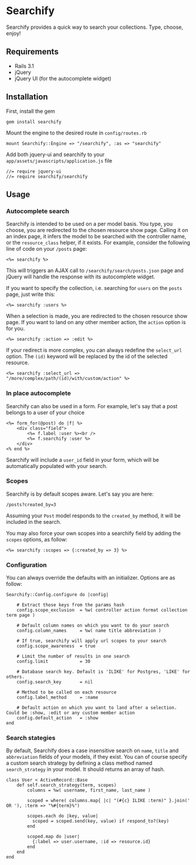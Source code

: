 Searchify
=========
Searchify provides a quick way to search your collections. Type, choose, enjoy!

Requirements
------------
* Rails 3.1
* jQuery
* jQuery UI (for the autocomplete widget)

Installation
------------
First, install the gem

    gem install searchify

Mount the engine to the desired route in `config/routes.rb`

    mount Searchify::Engine => "/searchify", :as => "searchify"

Add both jquery-ui and searchify to your `app/assets/javascripts/application.js` file

    //= require jquery-ui
    //= require searchify/searchify

Usage
-----
### Autocomplete search

Searchify is intended to be used on a per model basis. You type, you choose, you are redirected to the chosen resource show page.
Calling it on an index page, it infers the model to be searched with the controller name, or the `resource_class` helper, if it exists.
For example, consider the following line of code on your `/posts` page:

    <%= searchify %>

This will triggers an AJAX call to `/searchify/search/posts.json` page and jQuery will handle the response with its autocomplete widget.

If you want to specify the collection, i.e. searching for `users` on the `posts` page, just write this:

    <%= searchify :users %>

When a selection is made, you are redirected to the chosen resource show page. If you want to land on any other member action, the `action` option is for you.

    <%= searchify :action => :edit %>

If your redirect is more complex, you can always redefine the `select_url` option. The `(id)` keyword will be replaced by the id of the selected resource.

    <%= searchify :select_url => "/more/complex/path/(id)/with/custom/action" %>

### In place autocomplete

Searchify can also be used in a form. For example, let's say that a post belongs to a user of your choice

    <%= form_for(@post) do |f| %>
        <div class="field">
            <%= f.label :user %><br />
            <%= f.searchify :user %>
        </div>
    <% end %>

Searchify will include a `user_id` field in your form, which will be automatically populated with your search.

### Scopes

Searchify is by default scopes aware. Let's say you are here:

`/posts?created_by=3`

Assuming your `Post` model responds to the `created_by` method, it will be included in the search.

You may also force your own scopes into a searchify field by adding the `scopes` options, as follow:

    <%= searchify :scopes => {:created_by => 3} %>

### Configuration

You can always override the defaults with an initializer. Options are as follow:

    Searchify::Config.configure do |config|

        # Extract those keys from the params hash
        config.scope_exclusion  = %w( controller action format collection term page )

        # Default column names on which you want to do your search
        config.column_names     = %w( name title abbreviation )

        # If true, searchify will apply url scopes to your search
        config.scope_awareness  = true

        # Limit the number of results in one search
        config.limit            = 30

        # Database search key. Default is 'ILIKE' for Postgres, 'LIKE' for others.
        config.search_key       = nil

        # Method to be called on each resource
        config.label_method     = :name

        # Default action on which you want to land after a selection. Could be :show, :edit or any custom member action
        config.default_action   = :show
    end

### Search stategies

By default, Searchify does a case insensitive search on `name`, `title` and `abbreviation` fields of your models, if they exist. You can of course specify
a custom search strategy by defining a class method named `search_strategy` in your model. It should returns an array of hash.

    class User < ActiveRecord::Base
        def self.search_strategy(term, scopes)
            columns = %w( username, first_name, last_name )

            scoped = where( columns.map{ |c| "(#{c} ILIKE :term)" }.join(' OR '), :term => "%#{term}%")

            scopes.each do |key, value|
              scoped = scoped.send(key, value) if respond_to?(key)
            end

            scoped.map do |user|
              {:label => user.username, :id => resource.id}
            end
        end
    end